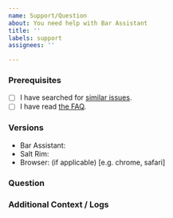 ```yaml
---
name: Support/Question
about: You need help with Bar Assistant
title: ''
labels: support
assignees: ''

---
```


### Prerequisites
- [ ] I have searched for [similar issues](https://github.com/karlomikus/bar-assistant/issues).
- [ ] I have read [the FAQ](https://docs.barassistant.app/faq/).

### Versions
- Bar Assistant:
- Salt Rim:
- Browser: (if applicable) [e.g. chrome, safari]

### Question
<!-- Clearly describe your question or issue here. Provide as much detail as possible. -->

### Additional Context / Logs
<!-- Add any other relevant context, logs, or screenshots to help understand the issue. -->